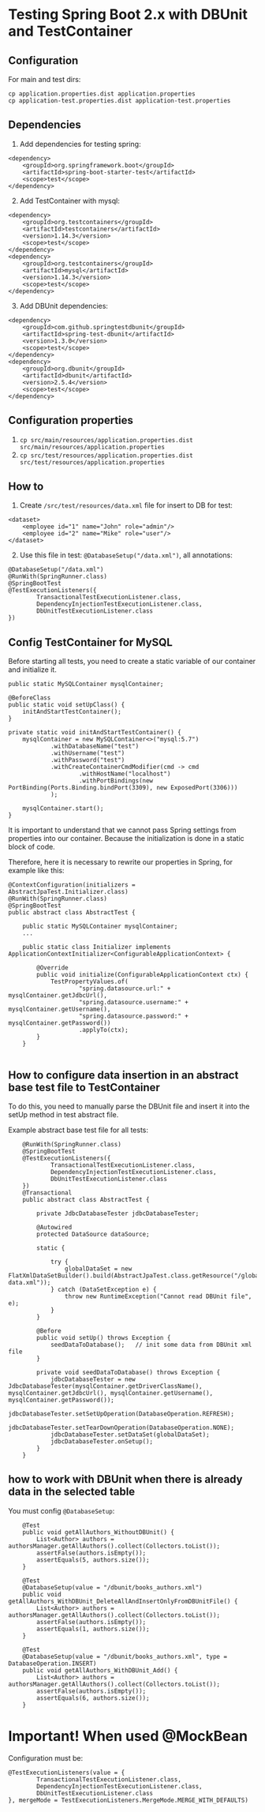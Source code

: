 # Testing Spring Boot 2.x with DBUnit and TestContainer

## Configuration

For main and test dirs:
```
cp application.properties.dist application.properties
cp application-test.properties.dist application-test.properties
```

## Dependencies

1. Add dependencies for testing spring:

```
<dependency>
    <groupId>org.springframework.boot</groupId>
    <artifactId>spring-boot-starter-test</artifactId>
    <scope>test</scope>
</dependency>
```

2. Add TestContainer with mysql:

```
<dependency>
    <groupId>org.testcontainers</groupId>
    <artifactId>testcontainers</artifactId>
    <version>1.14.3</version>
    <scope>test</scope>
</dependency>
<dependency>
    <groupId>org.testcontainers</groupId>
    <artifactId>mysql</artifactId>
    <version>1.14.3</version>
    <scope>test</scope>
</dependency>
```

3. Add DBUnit dependencies:

```
<dependency>
    <groupId>com.github.springtestdbunit</groupId>
    <artifactId>spring-test-dbunit</artifactId>
    <version>1.3.0</version>
    <scope>test</scope>
</dependency>
<dependency>
    <groupId>org.dbunit</groupId>
    <artifactId>dbunit</artifactId>
    <version>2.5.4</version>
    <scope>test</scope>
</dependency>
```

## Configuration properties

1. `cp src/main/resources/application.properties.dist src/main/resources/application.properties`
2. `cp src/test/resources/application.properties.dist src/test/resources/application.properties`

## How to

1. Create `/src/test/resources/data.xml` file for insert to DB for test:

```
<dataset>
    <employee id="1" name="John" role="admin"/>
    <employee id="2" name="Mike" role="user"/>
</dataset>
```

2. Use this file in test: `@DatabaseSetup("/data.xml")`, all annotations:

```
@DatabaseSetup("/data.xml")
@RunWith(SpringRunner.class)
@SpringBootTest
@TestExecutionListeners({
        TransactionalTestExecutionListener.class,
        DependencyInjectionTestExecutionListener.class,
        DbUnitTestExecutionListener.class
})
```

## Config TestContainer for MySQL

Before starting all tests, you need to create a static variable of our container 
and initialize it.

```
public static MySQLContainer mysqlContainer;

@BeforeClass
public static void setUpClass() {
    initAndStartTestContainer();
}

private static void initAndStartTestContainer() {
    mysqlContainer = new MySQLContainer<>("mysql:5.7")
            .withDatabaseName("test")
            .withUsername("test")
            .withPassword("test")
            .withCreateContainerCmdModifier(cmd -> cmd
                    .withHostName("localhost")
                    .withPortBindings(new PortBinding(Ports.Binding.bindPort(3309), new ExposedPort(3306)))
            );

    mysqlContainer.start();
}
```

  
It is important to understand that we cannot pass Spring settings from 
properties into our container. Because the initialization is done in a 
static block of code. 
  
Therefore, here it is necessary to rewrite our properties in Spring, 
for example like this:

```
@ContextConfiguration(initializers = AbstractJpaTest.Initializer.class)
@RunWith(SpringRunner.class)
@SpringBootTest
public abstract class AbstractTest {

    public static MySQLContainer mysqlContainer;
    ...

    public static class Initializer implements ApplicationContextInitializer<ConfigurableApplicationContext> {
    
        @Override
        public void initialize(ConfigurableApplicationContext ctx) {
            TestPropertyValues.of(
                    "spring.datasource.url:" + mysqlContainer.getJdbcUrl(),
                    "spring.datasource.username:" + mysqlContainer.getUsername(),
                    "spring.datasource.password:" + mysqlContainer.getPassword())
                    .applyTo(ctx);
        }
    }
    
```

## How to configure data insertion in an abstract base test file to TestContainer

To do this, you need to manually parse the DBUnit file and insert it into the 
setUp method in test abstract file.

Example abstract base test file for all tests:
```
    @RunWith(SpringRunner.class)
    @SpringBootTest
    @TestExecutionListeners({
            TransactionalTestExecutionListener.class,
            DependencyInjectionTestExecutionListener.class,
            DbUnitTestExecutionListener.class
    })
    @Transactional
    public abstract class AbstractTest {
    
        private JdbcDatabaseTester jdbcDatabaseTester;
    
        @Autowired
        protected DataSource dataSource;

        static {
    
            try {
                globalDataSet = new FlatXmlDataSetBuilder().build(AbstractJpaTest.class.getResource("/global-data.xml"));
            } catch (DataSetException e) {
                throw new RuntimeException("Cannot read DBUnit file", e);
            }
        }
    
        @Before
        public void setUp() throws Exception {
            seedDataToDatabase();   // init some data from DBUnit xml file
        }
    
        private void seedDataToDatabase() throws Exception {
            jdbcDatabaseTester = new JdbcDatabaseTester(mysqlContainer.getDriverClassName(), mysqlContainer.getJdbcUrl(), mysqlContainer.getUsername(), mysqlContainer.getPassword());
            jdbcDatabaseTester.setSetUpOperation(DatabaseOperation.REFRESH);
            jdbcDatabaseTester.setTearDownOperation(DatabaseOperation.NONE);
            jdbcDatabaseTester.setDataSet(globalDataSet);
            jdbcDatabaseTester.onSetup();
        }
    }
```

## how to work with DBUnit when there is already data in the selected table

You must config `@DatabaseSetup`:

```
    @Test
    public void getAllAuthors_WithoutDBUnit() {
        List<Author> authors = authorsManager.getAllAuthors().collect(Collectors.toList());
        assertFalse(authors.isEmpty());
        assertEquals(5, authors.size());
    }

    @Test
    @DatabaseSetup(value = "/dbunit/books_authors.xml")
    public void getAllAuthors_WithDBUnit_DeleteAllAndInsertOnlyFromDBUnitFile() {
        List<Author> authors = authorsManager.getAllAuthors().collect(Collectors.toList());
        assertFalse(authors.isEmpty());
        assertEquals(1, authors.size());
    }

    @Test
    @DatabaseSetup(value = "/dbunit/books_authors.xml", type = DatabaseOperation.INSERT)
    public void getAllAuthors_WithDBUnit_Add() {
        List<Author> authors = authorsManager.getAllAuthors().collect(Collectors.toList());
        assertFalse(authors.isEmpty());
        assertEquals(6, authors.size());
    }
```

# Important! When used @MockBean

Configuration must be:
```
@TestExecutionListeners(value = {
        TransactionalTestExecutionListener.class,
        DependencyInjectionTestExecutionListener.class,
        DbUnitTestExecutionListener.class
}, mergeMode = TestExecutionListeners.MergeMode.MERGE_WITH_DEFAULTS)
```